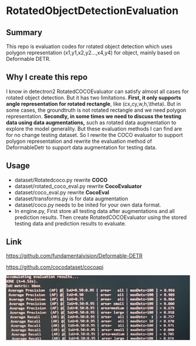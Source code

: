 # RotatedObjectDetectionEvaluation
## Summary

This repo is evaluation codes for rotated object detection which uses polygon representation (x1,y1,x2,y2...,x4,y4) for object, mainly based on Deformable DETR.

## Why I create this repo

I know in detectron2 RotatedCOCOEvaluator can satisfy almost all cases for rotated object detection. But it has two limitations. **First, it only supports angle representation for rotated rectangle**, like (cx,cy,w,h,\theta). But in some cases, the groundtruth is not rotated rectangle and we need polygon representation. **Secondly, in some times we need to discuss the testing data using data augmentations,** such as rotated data augmentation to explore the model generality. But these evaluation methods I can find are for no change testing dataset. So I rewrite the COCO evaluator to support polygon representation and rewrite the evaluation method of DeformableDetr to support data augmentation for testing data.

## Usage

- dataset/Rotatedcoco.py rewrite **COCO**
- dataset/rotated_coco_eval.py rewrite **CocoEvaluator**
- dataset/coco_eval.py rewrite **CocoEval**
- dataset/transforms.py is for data augmentation
- dataset/coco.py needs to be inited for your own data format.
- In engine.py, First store all testing data after augmentations and all prediction results. Then create RotatedCOCOEvaluator using the stored testing data and prediction results to evaluate.

## Link

https://github.com/fundamentalvision/Deformable-DETR

https://github.com/cocodataset/cocoapi

![Evaluator.png](https://github.com/JarvisUSTC/RotatedObjectDetectionEvaluation/blob/main/Evaluator.png?raw=true)
